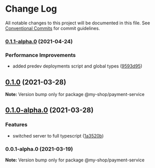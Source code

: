 # Change Log

All notable changes to this project will be documented in this file.
See [Conventional Commits](https://conventionalcommits.org) for commit guidelines.

### [0.1.1-alpha.0](https://github.com/anassNadir/my-shop/compare/@my-shop/payment-service@0.1.0-alpha.0...@my-shop/payment-service@0.1.1-alpha.0) (2021-04-24)

### Performance Improvements

- added predev deployments script and global types ([9593d95](https://github.com/anassNadir/my-shop/commit/9593d950c5e950ef5a3fa4263e75e91b9ffea44e))

## [0.1.0](https://github.com/anassNadir/my-shop/compare/@my-shop/payment-service@0.1.0-alpha.0...@my-shop/payment-service@0.1.0) (2021-03-28)

**Note:** Version bump only for package @my-shop/payment-service

## [0.1.0-alpha.0](https://github.com/anassNadir/my-shop/compare/@my-shop/payment-service@0.0.1-alpha.0...@my-shop/payment-service@0.1.0-alpha.0) (2021-03-28)

### Features

- switched server to full typescript ([1a3520b](https://github.com/anassNadir/my-shop/commit/1a3520b1cfb08d6c6031e22418a7ab35f9927b09))

### 0.0.1-alpha.0 (2021-03-19)

**Note:** Version bump only for package @my-shop/payment-service
